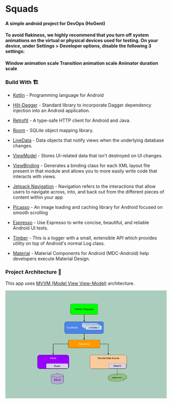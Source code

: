 # Squads 

#### A simple android project for DevOps (HoGent)

#### To avoid flakiness, we highly recommend that you turn off system animations on the virtual or physical devices used for testing. On your device, under Settings > Developer options, disable the following 3 settings:
#### Window animation scale Transition animation scale Animator duration scale

### Build With 🏗️
- [Kotlin] - Programming language for Android
- [Hilt-Dagger] - Standard library to incorporate Dagger dependency injection into an Android application.
- [Retrofit] -  A type-safe HTTP client for Android and Java.
- [Room] - SQLite object mapping library.
- [LiveData] - Data objects that notify views when the underlying database changes.
- [ViewModel] - Stores UI-related data that isn't destroyed on UI changes.
- [ViewBinding] - Generates a binding class for each XML layout file present in that module and allows you to more easily write code that interacts with views.
- [Jetpack Navigation] - Navigation refers to the interactions that allow users to navigate across, into, and back out from the different pieces of content within your app
- [Picasso] - An image loading and caching library for Android focused on smooth scrolling
- [Espresso] - Use Espresso to write concise, beautiful, and reliable Android UI tests.
- [Timber] - This is a logger with a small, extensible API which provides utility on top of Android's normal Log class.
- [Material] - Material Components for Android (MDC-Android) help developers execute Material Design. 

  [ViewModel]: <https://developer.android.com/topic/libraries/architecture/viewmodel>
  [Jetpack Navigation]: <https://developer.android.com/guide/navigation/>
  [Hilt-Dagger]: <https://dagger.dev/hilt/>
  [DataStore]: <https://developer.android.com/topic/libraries/architecture/datastore>
  [ViewBinding]: <https://developer.android.com/topic/libraries/view-binding>
  [LiveData]: <https://developer.android.com/topic/libraries/architecture/livedata/>
  [Retrofit]: <https://square.github.io/retrofit/>
  [ViewModel]: <https://developer.android.com/topic/libraries/architecture/viewmodel>
  [Picasso]: <https://square.github.io/picasso>
  [Kotlin]: <https://kotlinlang.org>
  [Coroutines]: <https://kotlinlang.org/docs/coroutines-overview.html>
  [MVVM (Model View View-Model)]: <https://developer.android.com/jetpack/guide#recommended-app-arch>
  [News Api]: <https://newsapi.org/>
  [Room]: <https://developer.android.com/training/data-storage/room/>
  [Espresso]: <https://developer.android.com/training/testing/espresso>
  [Timber]: <https://github.com/JakeWharton/timber#download>
  [Material]: <https://github.com/material-components/material-components-android>
  


### Project Architecture 🗼

This app uses [MVVM (Model View View-Model)] architecture.

![alt text](https://github.com/KadirKuruca/NewsApp-MVVM-Hilt-Room-Retrofit/blob/master/mvvm_architecture.png?raw=true)
